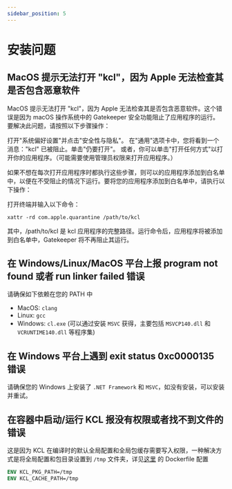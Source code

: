 ```yaml
---
sidebar_position: 5
---
```


# 安装问题

## MacOS 提示无法打开 "kcl"，因为 Apple 无法检查其是否包含恶意软件

MacOS 提示无法打开 "kcl"，因为 Apple 无法检查其是否包含恶意软件。这个错误是因为 macOS 操作系统中的 Gatekeeper 安全功能阻止了应用程序的运行。要解决此问题，请按照以下步骤操作：

打开"系统偏好设置"并点击"安全性与隐私"。 在"通用"选项卡中，您将看到一个消息："kcl" 已被阻止。单击"仍要打开"。 或者，你可以单击"打开任何方式"以打开你的应用程序。（可能需要使用管理员权限来打开应用程序。）

如果不想在每次打开应用程序时都执行这些步骤，则可以的应用程序添加到白名单中，以便在不受阻止的情况下运行。要将您的应用程序添加到白名单中，请执行以下操作：

打开终端并输入以下命令：

```shell
xattr -rd com.apple.quarantine /path/to/kcl
```

其中，/path/to/kcl 是 kcl 应用程序的完整路径。运行命令后，应用程序将被添加到白名单中，Gatekeeper 将不再阻止其运行。

## 在 Windows/Linux/MacOS 平台上报 program not found 或者 run linker failed 错误

请确保如下依赖在您的 PATH 中

- MacOS: `clang`
- Linux: `gcc`
- Windows: `cl.exe` (可以通过安装 `MSVC` 获得，主要包括 `MSVCP140.dll` 和 `VCRUNTIME140.dll` 等程序集)

## 在 Windows 平台上遇到 exit status 0xc0000135 错误

请确保您的 Windows 上安装了 `.NET Framework` 和 `MSVC`，如没有安装，可以安装并重试。

## 在容器中启动/运行 KCL 报没有权限或者找不到文件的错误

这是因为 KCL 在编译时的默认全局配置和全局包缓存需要写入权限，一种解决方式是将全局配置和包目录设置到 `/tmp` 文件夹，详见[这里](https://github.com/kcl-lang/cli/blob/main/Dockerfile) 的 Dockerfile 配置

```dockerfile
ENV KCL_PKG_PATH=/tmp
ENV KCL_CACHE_PATH=/tmp
```
